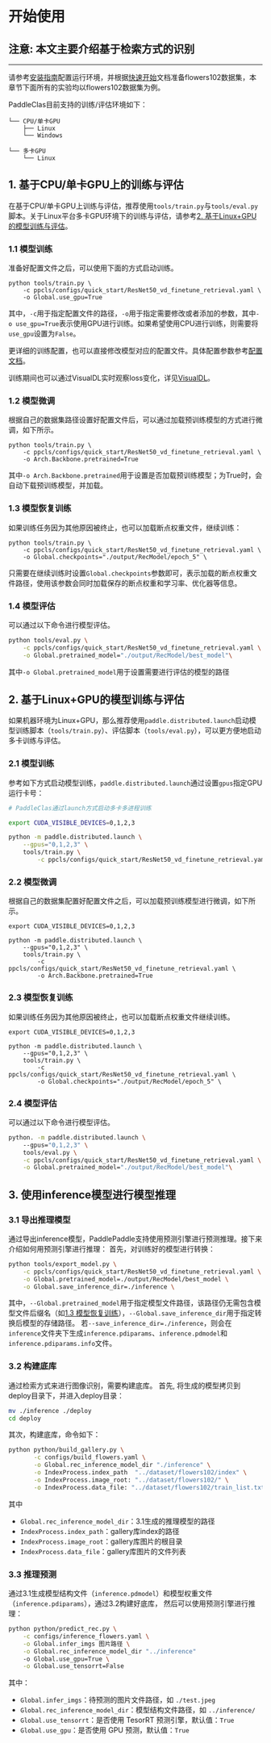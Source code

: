 # 开始使用
## 注意:  本文主要介绍基于检索方式的识别
---
请参考[安装指南](./install.md)配置运行环境，并根据[快速开始](./quick_start_new_user.md)文档准备flowers102数据集，本章节下面所有的实验均以flowers102数据集为例。

PaddleClas目前支持的训练/评估环境如下：
```shell
└── CPU/单卡GPU
    ├── Linux
    └── Windows

└── 多卡GPU
    └── Linux
```

## 1. 基于CPU/单卡GPU上的训练与评估

在基于CPU/单卡GPU上训练与评估，推荐使用`tools/train.py`与`tools/eval.py`脚本。关于Linux平台多卡GPU环境下的训练与评估，请参考[2. 基于Linux+GPU的模型训练与评估](#2)。

<a name="1.1"></a>
### 1.1 模型训练

准备好配置文件之后，可以使用下面的方式启动训练。

```
python tools/train.py \
    -c ppcls/configs/quick_start/ResNet50_vd_finetune_retrieval.yaml \
    -o Global.use_gpu=True
```

其中，`-c`用于指定配置文件的路径，`-o`用于指定需要修改或者添加的参数，其中`-o use_gpu=True`表示使用GPU进行训练。如果希望使用CPU进行训练，则需要将`use_gpu`设置为`False`。

更详细的训练配置，也可以直接修改模型对应的配置文件。具体配置参数参考[配置文档](config.md)。

训练期间也可以通过VisualDL实时观察loss变化，详见[VisualDL](../extension/VisualDL.md)。

### 1.2 模型微调

根据自己的数据集路径设置好配置文件后，可以通过加载预训练模型的方式进行微调，如下所示。

```
python tools/train.py \
    -c ppcls/configs/quick_start/ResNet50_vd_finetune_retrieval.yaml \
    -o Arch.Backbone.pretrained=True
```

其中`-o Arch.Backbone.pretrained`用于设置是否加载预训练模型；为True时，会自动下载预训练模型，并加载。

<a name="1.3"></a>
### 1.3 模型恢复训练

如果训练任务因为其他原因被终止，也可以加载断点权重文件，继续训练：

```
python tools/train.py \
    -c ppcls/configs/quick_start/ResNet50_vd_finetune_retrieval.yaml \
    -o Global.checkpoints="./output/RecModel/epoch_5" \
```
只需要在继续训练时设置`Global.checkpoints`参数即可，表示加载的断点权重文件路径，使用该参数会同时加载保存的断点权重和学习率、优化器等信息。

<a name="1.4"></a>
### 1.4 模型评估

可以通过以下命令进行模型评估。

```bash
python tools/eval.py \
    -c ppcls/configs/quick_start/ResNet50_vd_finetune_retrieval.yaml \
    -o Global.pretrained_model="./output/RecModel/best_model"\
```
其中`-o Global.pretrained_model`用于设置需要进行评估的模型的路径

<a name="2"></a>
## 2. 基于Linux+GPU的模型训练与评估

如果机器环境为Linux+GPU，那么推荐使用`paddle.distributed.launch`启动模型训练脚本（`tools/train.py`）、评估脚本（`tools/eval.py`），可以更方便地启动多卡训练与评估。

### 2.1 模型训练

参考如下方式启动模型训练，`paddle.distributed.launch`通过设置`gpus`指定GPU运行卡号：

```bash
# PaddleClas通过launch方式启动多卡多进程训练

export CUDA_VISIBLE_DEVICES=0,1,2,3

python -m paddle.distributed.launch \
    --gpus="0,1,2,3" \
    tools/train.py \
        -c ppcls/configs/quick_start/ResNet50_vd_finetune_retrieval.yaml
```

### 2.2 模型微调

根据自己的数据集配置好配置文件之后，可以加载预训练模型进行微调，如下所示。

```
export CUDA_VISIBLE_DEVICES=0,1,2,3

python -m paddle.distributed.launch \
    --gpus="0,1,2,3" \
    tools/train.py \
        -c ppcls/configs/quick_start/ResNet50_vd_finetune_retrieval.yaml \
        -o Arch.Backbone.pretrained=True
```

### 2.3 模型恢复训练

如果训练任务因为其他原因被终止，也可以加载断点权重文件继续训练。

```
export CUDA_VISIBLE_DEVICES=0,1,2,3

python -m paddle.distributed.launch \
    --gpus="0,1,2,3" \
    tools/train.py \
        -c ppcls/configs/quick_start/ResNet50_vd_finetune_retrieval.yaml \
        -o Global.checkpoints="./output/RecModel/epoch_5" \
```

### 2.4 模型评估

可以通过以下命令进行模型评估。

```bash
python. -m paddle.distributed.launch \ 
    --gpus="0,1,2,3" \
    tools/eval.py \
    -c ppcls/configs/quick_start/ResNet50_vd_finetune_retrieval.yaml \
    -o Global.pretrained_model="./output/RecModel/best_model"\
```

<a name="model_inference"></a>
## 3. 使用inference模型进行模型推理
### 3.1 导出推理模型

通过导出inference模型，PaddlePaddle支持使用预测引擎进行预测推理。接下来介绍如何用预测引擎进行推理：
首先，对训练好的模型进行转换：

```bash
python tools/export_model.py \
    -c ppcls/configs/quick_start/ResNet50_vd_finetune_retrieval.yaml \
    -o Global.pretrained_model=./output/RecModel/best_model \
    -o Global.save_inference_dir=./inference \
```
其中，`--Global.pretrained_model`用于指定模型文件路径，该路径仍无需包含模型文件后缀名（如[1.3 模型恢复训练](#1.3)），`--Global.save_inference_dir`用于指定转换后模型的存储路径。
若`--save_inference_dir=./inference`，则会在`inference`文件夹下生成`inference.pdiparams`、`inference.pdmodel`和`inference.pdiparams.info`文件。

### 3.2 构建底库
通过检索方式来进行图像识别，需要构建底库。
首先, 将生成的模型拷贝到deploy目录下，并进入deploy目录：
```bash
mv ./inference ./deploy
cd deploy
```

其次，构建底库，命令如下：
```bash
python python/build_gallery.py \
       -c configs/build_flowers.yaml \
       -o Global.rec_inference_model_dir "./inference" \
       -o IndexProcess.index_path  "../dataset/flowers102/index" \
       -o IndexProcess.image_root: "../dataset/flowers102/" \
       -o IndexProcess.data_file: "../dataset/flowers102/train_list.txt" 
```
其中
+ `Global.rec_inference_model_dir`：3.1生成的推理模型的路径
+ `IndexProcess.index_path`：gallery库index的路径
+ `IndexProcess.image_root`：gallery库图片的根目录
+ `IndexProcess.data_file`：gallery库图片的文件列表

### 3.3 推理预测

通过3.1生成模型结构文件（`inference.pdmodel`）和模型权重文件（`inference.pdiparams`），通过3.2构建好底库， 然后可以使用预测引擎进行推理：

```bash
python python/predict_rec.py \
    -c configs/inference_flowers.yaml \
    -o Global.infer_imgs 图片路径 \
    -o Global.rec_inference_model_dir "../inference"
    -o Global.use_gpu=True \
    -o Global.use_tensorrt=False
```
其中：
+ `Global.infer_imgs`：待预测的图片文件路径，如 `./test.jpeg`
+ `Global.rec_inference_model_dir`：模型结构文件路径，如 `../inference/`
+ `Global.use_tensorrt`：是否使用 TesorRT 预测引擎，默认值：`True`
+ `Global.use_gpu`：是否使用 GPU 预测，默认值：`True` 
